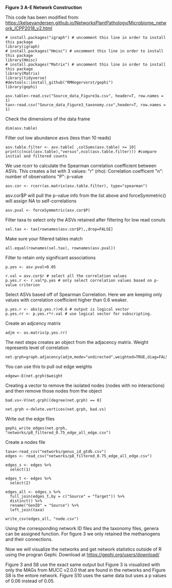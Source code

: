 **Figure 3 A-E Network Construction**




This code has been modified from:
https://kelseyandersen.github.io/NetworksPlantPathology/Microbiome_network_ICPP2018_v2.html

```{r}
# install.packages("igraph") # uncomment this line in order to install this package
library(igraph)  
# install.packages("Hmisc") # uncomment this line in order to install this package
library(Hmisc)  
# install.packages("Matrix") # uncomment this line in order to install this package
library(Matrix) 
library(tidyverse)
#devtools::install_github("RMHogervorst/gephi")
library(gephi)
```



```{r}
asv.table<-read.csv("Source_data_Figure3a.csv", header=T, row.names = 1)
tax<-read.csv("Source_data_Figure3_taxonomy.csv",header=T, row.names = 1)
```


Check the dimensions of the data frame
```{r}
dim(asv.table)

```
Filter out low abundance asvs (less than 10 reads)
```{r}
asv.table.filter <- asv.table[ ,colSums(asv.table) >= 10]
print(c(ncol(asv.table),"versus",ncol(asv.table.filter))) #compare initial and filtered counts
```

We use rcorr to calculate the Spearman correlation coefficient between ASVs. This creates a list with 3 values:
"r" (rho): Correlation coefficent
"n": number of observations
"P": p-value
```{r}
asv.cor <- rcorr(as.matrix(asv.table.filter), type="spearman")
```

asv.cor$P will pull the p-value info from the list above and forceSymmetric() will assign NA to self-correlations
```{r}
asv.pval <- forceSymmetric(asv.cor$P) 
```

Filter taxa to select only the ASVs retained after filtering for low read conuts
```{r}
sel.tax <- tax[rownames(asv.cor$P),,drop=FALSE]
```

Make sure your filtered tables match
```{r}
all.equal(rownames(sel.tax), rownames(asv.pval))
```

Filter to retain only significant associations 
```{r}
p.yes <- asv.pval<0.05
```

```{r}
r.val = asv.cor$r # select all the correlation values
p.yes.r <- r.val*p.yes # only select correlation values based on p-value criterion 
```

Select ASVs based off of Spearman Correlation. Here we are keeping only values with correlation coefficient higher than 0.6 weaker.
```{r}
p.yes.r <- abs(p.yes.r)>0.6 # output is logical vector
p.yes.rr <- p.yes.r*r.val # use logical vector for subscripting.
```

Create an adjcency matrix
```{r}
adjm <- as.matrix(p.yes.rr)
```


The next steps creates an object from the adjacency matrix. Weight represents level of correlation
```{r}
net.grph=graph.adjacency(adjm,mode="undirected",weighted=TRUE,diag=FALSE)
```

You can use this to pull out edge weights
```{r}
edgew<-E(net.grph)$weight
```


Creating a vector to remove the isolated nodes (nodes with no interactions) and then remove those nodes from the object
```{r}
bad.vs<-V(net.grph)[degree(net.grph) == 0] 

net.grph <-delete.vertices(net.grph, bad.vs)
```


Write out the edge files
```{r}
gephi_write_edges(net.grph, "networks/p8_filtered_0.75_edge_all_edge.csv")
```

Create a nodes file
```{r}
taxa<-read_csv("networks/genus_id_gtdb.csv")
edges <- read_csv("networks/p8_filtered_0.75_edge_all_edge.csv")
```

```{r}
edges_s <- edges %>% 
  select(1)
```
```{r}
edges_t <- edges %>% 
  select(2)
```
```{r}
edges_all <- edges_s %>% 
  full_join(edges_t,by = c("Source" = "Target")) %>% 
  distinct() %>% 
  rename("GenID" = "Source") %>% 
  left_join(taxa)
```

```{r}
write_csv(edges_all, "node.csv")
```
Using the corresponding network ID files and the taxonomy files, genera can be assigned function. For figure 3 we only retained the methanogens and their connections.

Now we will visualize the networks and get network statistics outside of R using the progran Gephi. Download at https://gephi.org/users/download/

Figure 3 and S8 use the exact same output but Figure 3 is visualized with only the MAGs from MUCC v2.0.0 that are found in the networks and Figure S8 is the entore network.
Figure S10 uses the same data but uses a p values of 0.06 instead of 0.05.


